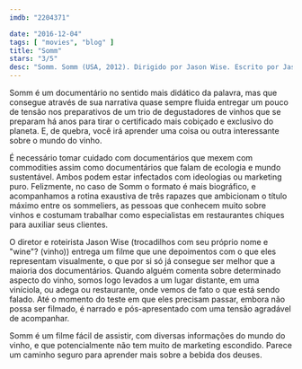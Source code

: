 ```yaml
---
imdb: "2204371"

date: "2016-12-04"
tags: [ "movies", "blog" ]
title: "Somm"
stars: "3/5"
desc: "Somm. Somm (USA, 2012). Dirigido por Jason Wise. Escrito por Jason Wise. Com Bo Barrett (Himself), Shayn Bjornholm (Himself), Dave Cauble (Himself), Ian Cauble (Himself), Andrea Cecci (Himself), Fred Dame (Himself), Elizabeth Dowty (Herself), Whitney Fisher (Herself), Jay Fletcher (Himself)."
---
```

Somm é um documentário no sentido mais didático da palavra, mas que consegue através de sua narrativa quase sempre fluida entregar um pouco de tensão nos preparativos de um trio de degustadores de vinhos que se preparam há anos para tirar o certificado mais cobiçado e exclusivo do planeta. E, de quebra, você irá aprender uma coisa ou outra interessante sobre o mundo do vinho.

É necessário tomar cuidado com documentários que mexem com commodities assim como documentários que falam de ecologia e mundo sustentável. Ambos podem estar infectados com ideologias ou marketing puro. Felizmente, no caso de Somm o formato é mais biográfico, e acompanhamos a rotina exaustiva de três rapazes que ambicionam o título máximo entre os sommeliers, as pessoas que conhecem muito sobre vinhos e costumam trabalhar como especialistas em restaurantes chiques para auxiliar seus clientes.

O diretor e roteirista Jason Wise (trocadilhos com seu próprio nome e "wine"? (vinho)) entrega um filme que une depoimentos com o que eles representam visualmente, o que por si só já consegue ser melhor que a maioria dos documentários. Quando alguém comenta sobre determinado aspecto do vinho, somos logo levados a um lugar distante, em uma viníciola, ou adega ou restaurante, onde vemos de fato o que está sendo falado. Até o momento do teste em que eles precisam passar, embora não possa ser filmado, é narrado e pós-apresentado com uma tensão agradável de acompanhar.

Somm é um filme fácil de assistir, com diversas informações do mundo do vinho, e que potencialmente não tem muito de marketing escondido. Parece um caminho seguro para aprender mais sobre a bebida dos deuses.
